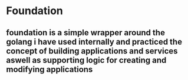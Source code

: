 # Foundation

## foundation is a simple wrapper around the golang i have used internally and practiced the concept of building applications and services aswell as supporting logic for creating and modifying applications

